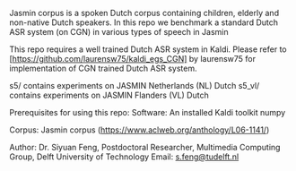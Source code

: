 Jasmin corpus is a spoken Dutch corpus containing children, elderly and non-native Dutch speakers. In this repo we benchmark a standard Dutch ASR system (on CGN) in various types of speech in Jasmin

This repo requires a well trained Dutch ASR system in Kaldi. Please refer to [https://github.com/laurensw75/kaldi_egs_CGN] by laurensw75 for implementation of CGN trained Dutch ASR system.

s5/ contains experiments on JASMIN Netherlands (NL) Dutch 
s5_vl/ contains experiments on JASMIN Flanders (VL) Dutch

Prerequisites for using this repo:
Software:
An installed Kaldi toolkit
numpy

Corpus:
Jasmin corpus (https://www.aclweb.org/anthology/L06-1141/)


Author: Dr. Siyuan Feng,
Postdoctoral Researcher,
Multimedia Computing Group,
Delft University of Technology
Email: s.feng@tudelft.nl
